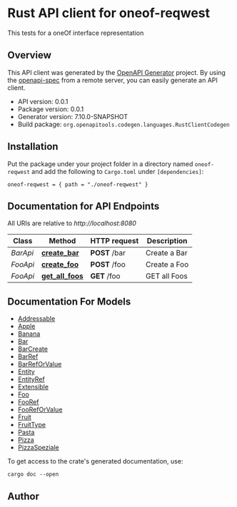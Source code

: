 # Rust API client for oneof-reqwest

This tests for a oneOf interface representation



## Overview

This API client was generated by the [OpenAPI Generator](https://openapi-generator.tech) project.  By using the [openapi-spec](https://openapis.org) from a remote server, you can easily generate an API client.

- API version: 0.0.1
- Package version: 0.0.1
- Generator version: 7.10.0-SNAPSHOT
- Build package: `org.openapitools.codegen.languages.RustClientCodegen`

## Installation

Put the package under your project folder in a directory named `oneof-reqwest` and add the following to `Cargo.toml` under `[dependencies]`:

```
oneof-reqwest = { path = "./oneof-reqwest" }
```

## Documentation for API Endpoints

All URIs are relative to *http://localhost:8080*

Class | Method | HTTP request | Description
------------ | ------------- | ------------- | -------------
*BarApi* | [**create_bar**](docs/BarApi.md#create_bar) | **POST** /bar | Create a Bar
*FooApi* | [**create_foo**](docs/FooApi.md#create_foo) | **POST** /foo | Create a Foo
*FooApi* | [**get_all_foos**](docs/FooApi.md#get_all_foos) | **GET** /foo | GET all Foos


## Documentation For Models

 - [Addressable](docs/Addressable.md)
 - [Apple](docs/Apple.md)
 - [Banana](docs/Banana.md)
 - [Bar](docs/Bar.md)
 - [BarCreate](docs/BarCreate.md)
 - [BarRef](docs/BarRef.md)
 - [BarRefOrValue](docs/BarRefOrValue.md)
 - [Entity](docs/Entity.md)
 - [EntityRef](docs/EntityRef.md)
 - [Extensible](docs/Extensible.md)
 - [Foo](docs/Foo.md)
 - [FooRef](docs/FooRef.md)
 - [FooRefOrValue](docs/FooRefOrValue.md)
 - [Fruit](docs/Fruit.md)
 - [FruitType](docs/FruitType.md)
 - [Pasta](docs/Pasta.md)
 - [Pizza](docs/Pizza.md)
 - [PizzaSpeziale](docs/PizzaSpeziale.md)


To get access to the crate's generated documentation, use:

```
cargo doc --open
```

## Author



